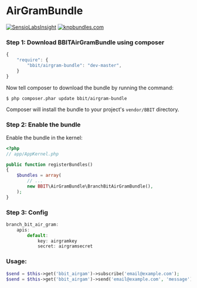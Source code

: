 AirGramBundle
=====================

[![SensioLabsInsight](https://insight.sensiolabs.com/projects/5650d234-1527-4365-b380-bbcf1fa0af67/small.png)](https://insight.sensiolabs.com/projects/5650d234-1527-4365-b380-bbcf1fa0af67) [![knpbundles.com](http://knpbundles.com/BranchBit/AirGramBundle/badge-short)](http://knpbundles.com/BranchBit/AirGramBundle)



### Step 1: Download BBITAirGramBundle using composer


```js
{
    "require": {
        "bbit/airgram-bundle": "dev-master",
    }
}
```

Now tell composer to download the bundle by running the command:

``` bash
$ php composer.phar update bbit/airgram-bundle
```

Composer will install the bundle to your project's `vendor/BBIT` directory.

### Step 2: Enable the bundle

Enable the bundle in the kernel:

``` php
<?php
// app/AppKernel.php

public function registerBundles()
{
    $bundles = array(
        // ...
        new BBIT\AirGramBundle\BranchBitAirGramBundle(),
    );
}
```



### Step 3: Config


```js
branch_bit_air_gram:
    apis:
        default:
            key: airgramkey
            secret: airgramsecret
```



### Usage:

``` php
$send = $this->get('bbit_airgam')->subscribe('email@example.com');
$send = $this->get('bbit_airgam')->send('email@example.com', 'message');
```
